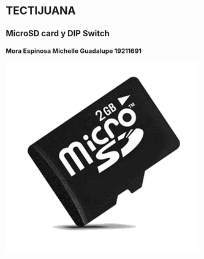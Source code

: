 # TECTIJUANA
## MicroSD card y DIP Switch
### Mora Espinosa Michelle Guadalupe 19211691
![](SDCard.png)
